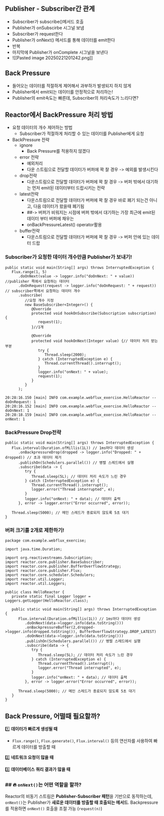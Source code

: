 ## Publisher - Subscriber간 관계

- Subscriber가 subscribe()메서드 호출
- Publisher가 onSubscirbe 시그널 보냄
- Subscriber가 request한다
- Publisher가 onNext() 메서드를 통해 데이터를 emit한다
- 반복
- 마지막에 Publisher가 onComplete 시그널을 보낸다
- ![[Pasted image 20250221201242.png]]

## Back Pressure

- 들어오는 데이터를 적절하게 제어해서 과부하가 발생되지 하지 않게
- Publisher에서 emit되는 데이터를 안정적으로 처리하는!
- Publisher의 emit속도는 빠른데, Subscriber의 처리속도가 느리다면?

## Reactor에서 BackPressure 처리 방법

- 요청 데이터의 개수 제어하는 방법
  - Subscriber가 적절하게 처리할 수 있는 데이터를 Publisher에게 요청
- BackPressure 전략
  - ignore
    - Back Pressure를 적용하지 않겠다
  - error 전략
    - 예외처리
    - 다운 스트림으로 전달할 데이터가 버퍼에 꽉 찰 경우 -> 예외를 발생시킨다
  - drop전략
    - 다운스트림으로 전달할 데이터가 버퍼에 꽉 찰 경우 -> 버퍼 밖에서 대기하는 먼저 emit된 데이터부터 드랍시키는 전략
  - latest전략
    - 다운스트림으로 전달할 데이터가 버퍼에 꽉 찰 경우 바로 폐기 되는건 아니고, 다음 데이터가 왔을때 폐기됨
    - ##-> 버퍼가 비워지는 시점에 버퍼 밖에서 대기하는 가장 최근에 emit된 데이터 부터 버퍼에 채우는
    - onBackPressureLatest() operator활용
  - buffer전략
    - 다운스트림으로 전달할 데이터가 버퍼에 꽉 찰 경우 -> 버퍼 안에 있는 데이터 드랍

### Subscriber가 요청한 데이터 개수만큼 Publisher가 보내기!

```
public static void main(String[] args) throws InterruptedException {
   Flux.range(1, 5)
      .doOnNext(value -> logger.info("doOnNext: " + value)) //publisher 쪽에서 요청하는 데이터
      .doOnRequest(request -> logger.info("doOnRequest: " + request)) // subscriber쪽에서 요청하는 데이터 개수
      .subscribe(
         //요청 개수 지정
         new BaseSubscriber<Integer>() {
            @Override
            protected void hookOnSubscribe(Subscription subscription) {
               request(1);
            }//1개

            @Override
            protected void hookOnNext(Integer value) {// 데이터 처리 받는 부분
               try {
                  Thread.sleep(2000);
               } catch (InterruptedException e) {
                  Thread.currentThread().interrupt();
               }
               logger.info("onNext: " + value);
               request(1);
            }
         }
      );
```

```
20:28:16.150 [main] INFO com.example.webflux_exercise.HelloReactor -- doOnRequest: 1
20:28:16.152 [main] INFO com.example.webflux_exercise.HelloReactor -- doOnNext: 1
20:28:18.159 [main] INFO com.example.webflux_exercise.HelloReactor -- onNext: 1
```

### BackPressure Drop전략

```
public static void main(String[] args) throws InterruptedException {
   Flux.interval(Duration.ofMillis(1L)) // 1ms마다 데이터 생성
      .onBackpressureDrop(dropped -> logger.info("Dropped: " + dropped)) // 초과 데이터 제거
      .publishOn(Schedulers.parallel()) // 병렬 스레드에서 실행
      .subscribe(data -> {
         try {
            Thread.sleep(5L); // 데이터 처리 속도가 느린 경우
         } catch (InterruptedException e) {
            Thread.currentThread().interrupt();
            logger.error("Thread interrupted", e);
         }
         logger.info("onNext: " + data); // 데이터 출력
      }, error -> logger.error("Error occurred", error));

   Thread.sleep(5000); // 메인 스레드가 종료되지 않도록 5초 대기
}
```

### 버퍼 크기를 2개로 제한하기!

```
package com.example.webflux_exercise;

import java.time.Duration;

import org.reactivestreams.Subscription;
import reactor.core.publisher.BaseSubscriber;
import reactor.core.publisher.BufferOverflowStrategy;
import reactor.core.publisher.Flux;
import reactor.core.scheduler.Schedulers;
import reactor.util.Logger;
import reactor.util.Loggers;

public class HelloReactor {
   private static final Logger logger = Loggers.getLogger(HelloReactor.class);

   public static void main(String[] args) throws InterruptedException {
      Flux.interval(Duration.ofMillis(1L)) // 1ms마다 데이터 생성
         .doOnNext(data->logger.info(data.toString()))
         .onBackpressureBuffer(2,dropped->logger.info(dropped.toString()), BufferOverflowStrategy.DROP_LATEST)
         .doOnNext(data->logger.info(data.toString()))
         .publishOn(Schedulers.parallel()) // 병렬 스레드에서 실행
         .subscribe(data -> {
            try {
               Thread.sleep(5L); // 데이터 처리 속도가 느린 경우
            } catch (InterruptedException e) {
               Thread.currentThread().interrupt();
               logger.error("Thread interrupted", e);
            }
            logger.info("onNext: " + data); // 데이터 출력
         }, error -> logger.error("Error occurred", error));

      Thread.sleep(5000); // 메인 스레드가 종료되지 않도록 5초 대기
   }
}
```

## Back Pressure, 어떨때 필요할까?

1️⃣ **데이터가 빠르게 생성될 때**

- `Flux.range()`, `Flux.generate()`, `Flux.interval()` 등의 연산자를 사용하여 빠르게 데이터를 방출할 때

2️⃣ **네트워크 요청이 많을 때**

3️⃣ **데이터베이스 쿼리 결과가 많을 때**

### ## 🔥 **`onNext()`는 어떤 역할을 할까?**

Reactor의 비동기 스트림은 **Publisher-Subscriber 패턴**을 기반으로 동작하는데, `onNext()`는 Publisher가 **새로운 데이터를 방출할 때 호출되는 메서드**.
Backpressure를 적용하면 `onNext()` 호출을 조절 가능 (`request(n)`)
